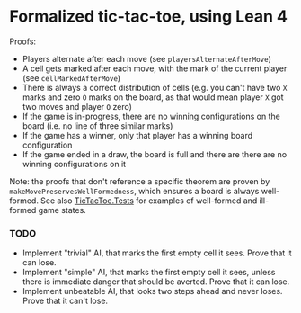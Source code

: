 # Formalized tic-tac-toe, using Lean 4

Proofs:

- Players alternate after each move (see `playersAlternateAfterMove`)
- A cell gets marked after each move, with the mark of the current player (see
  `cellMarkedAfterMove`)
- There is always a correct distribution of cells (e.g. you can't have two `X` marks and zero `O`
  marks on the board, as that would mean player `X` got two moves and player `O` zero)
- If the game is in-progress, there are no winning configurations on the board (i.e. no line of
  three similar marks)
- If the game has a winner, only that player has a winning board configuration
- If the game ended in a draw, the board is full and there are there are no winning configurations
  on it

Note: the proofs that don't reference a specific theorem are proven by
`makeMovePreservesWellFormedness`, which ensures a board is always well-formed. See also
[TicTacToe.Tests](./TicTacToe/Tests.lean) for examples of well-formed and ill-formed game states.

### TODO

- Implement "trivial" AI, that marks the first empty cell it sees. Prove that it can lose.
- Implement "simple" AI, that marks the first empty cell it sees, unless there is immediate danger
  that should be averted. Prove that it can lose.
- Implement unbeatable AI, that looks two steps ahead and never loses. Prove that it can't lose.
